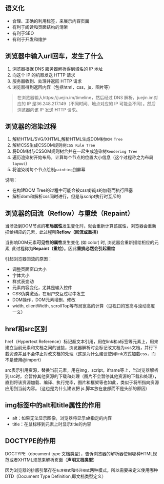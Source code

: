 ## 语义化

- 合理、正确的利用标签，来展示内容页面
- 有利于阅读和页面结构的清晰
- 有利于SEO
- 有利于开发和维护

## 浏览器中输入url回车，发生了什么

1. 浏览器根据 DNS 服务器解析得到域名的 IP 地址
2. 向这个 IP 的机器发送 HTTP 请求
3. 服务器收到、处理并返回 HTTP 请求
4. 浏览器得到返回内容（包括html，css，js，图片等）

> 在浏览器输入https://juejin.im/timeline，然后经过 DNS 解析，juejin.im对应的 IP 是36.248.217.149（不同时间、地点对应的 IP 可能会不同）。然后浏览器向该 IP 发送 HTTP 请求。

## 浏览器的渲染过程

1. 解析HTML/SVG/XHTML,解析HTML生成DOM树`DOM Tree`
2. 解析CSS生成CSSOM规则树`CSS Rule Tree`
3. 将DOM树与CSSOM规则树合并在一起生成渲染树`Rendering Tree`
4. 遍历渲染树开始布局，计算每个节点的位置大小信息（这个过程称之为布局`layout`）
5. 将渲染树每个节点绘制`painting`到屏幕

说明：
- 在构建DOM Tree的过程中可能会被css或者js的加载而执行阻塞
- 解析dom和解析css同时进行，但是与script执行时互斥的

## 浏览器的回流（Reflow）与重绘（Repaint）

当涉及到DOM节点的**布局属性**发生变化时，就会重新计算该属性，浏览器会重新描绘相应的元素，此过程叫**Reflow（回流或重排）**

当影响DOM元素**可见性的属性**发生变化 (如 color) 时, 浏览器会重新描绘相应的元素, 此过程称为**Repaint（重绘）**。因此**重排必然会引起重绘**

引起浏览器回流的原因：
- 调整页面窗口大小
- 字体大小
- 样式表变动
- 元素内容变化，尤其是输入控件
- CSS伪类激活，在用户交互过程中发生
- DOM操作，DOM元素增删、修改
- width, clientWidth, scrollTop等布局宽高的计算（见视口的宽高与滚动高度一文）

## href和src区别

href（Hypertext Reference）标记超文本引用，用在link和a标签等元素上，用来建立当前元素和文档之间的链接，浏览器解析时会标记改文档为css文档，并行下载资源并且不会停止对改文档的处理（这是为什么建议使用link方式加载css，而不是使用@import）

src表示引用资源，替换当前元素，用在img，script，iframe等上，当浏览器解析到src时，会暂停其他资源的下载和处理（图片不会暂停其他资源的下载和处理），直到将该资源加载、编译、执行完毕，图片和框架等也如此，类似于将所指向资源应用到当前内容。（这也是为什么建议把 js 脚本放在底部而不是头部的原因）

## img标签中的alt和title属性的作用

- alt：如果无法显示图像，浏览器将显示alt指定的内容
- title：在鼠标移到元素上时显示title的内容

## DOCTYPE的作用

DOCTYPE（document type 文档类型），告诉浏览器的解析器使用哪种HTML规范或者XHTML规范来解析页面（**声明文档类型**）

因为浏览器的排版引擎存在`标准模式`和`怪异模式`两种模式，所以需要来定义使用哪种DTD（Document Type Definition,即文档类型定义）


